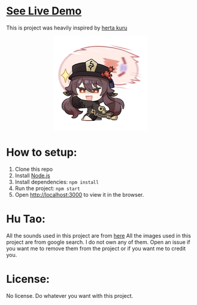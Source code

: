 # [See Live Demo](https://fjueic.github.io/hu-tao-noises/)
This is project was heavily inspired by [herta kuru](https://github.com/duiqt/herta_kuru)

<div align="center"><img src="./src/images/10.webp"></div>

# How to setup:
1. Clone this repo
2. Install [Node.js](https://nodejs.org/en/)
3. Install dependencies: `npm install`
4. Run the project: `npm start`
5. Open [http://localhost:3000](http://localhost:3000) to view it in the browser.

# Hu Tao:
All the sounds used in this project are from [here](https://genshin-impact.fandom.com/wiki/Hu_Tao/Voice-Overs)
All the images used in this project are from google search. I do not own any of them. Open an issue if you want me to remove them from the project or if you want me to credit you.

# License:
No license. Do whatever you want with this project.